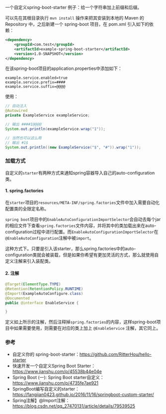 一个自定义spring-boot-starter 例子：给一个字符串加上前缀和后缀。

可以先在其根目录执行 `mvn install` 操作来把其安装到本地的 Maven 的 Repository 中，之后新建一个 spring-boot 项目，在 pom.xml 引入如下的依赖：

```xml
<dependency>
    <groupId>com.test</groupId>
    <artifactId>example-spring-boot-starter</artifactId>
    <version>1.0-SNAPSHOT</version>
</dependency>
```

在该spring-boot项目的application.properties中添加如下：

```properties
example.service.enabled=true
example.service.prefix=####
example.service.suffix=@@@@
```

使用：

```java
// 自动注入
@Autowired
private ExampleService exampleService;

// 输出 ####1@@@@
System.out.println(exampleService.wrap("1"));
```

```java
// 当然也可以这么用
// 输出 #1$
System.out.println((new ExampleService("$", "#")).wrap("1"));
```

### 加载方式

自定义的`starter`有两种方式来通知spring容器导入自己的auto-configuration类。

#### 1. spring.factories

在`starter`项目的`resources/META-INF/spring.factories`文件中加入需要自动化配置类的全限定名称。

`spring boot`项目中的`EnableAutoConfigurationImportSelector`会自动去每个jar的相应文件下查看`spring.factories`文件内容，并将其中的类加载出来在auto-configuration过程中进行配置。而`EnableAutoConfigurationImportSelector`在`@EnableAutoConfiguration`注解中被`import`。

这种方式下。只要是引入该starter，那么spring.factories中的auto-configuration类就会被装载，但是如果你希望有更加灵活的方式，那么就使用自定义注解来引入装配类。

#### 2. 注解

```java
@Target(ElementType.TYPE)
@Retention(RetentionPolicy.RUNTIME)
@Import(ExampleAutoConfigure.class)
@Documented
public @interface EnableService {

}
```

定义如上所示的注解，然后注释掉`spring.factories`的内容，这样spring-boot项目中如果需要使用，则需要在对应的类上加上 `@EnableService` 注解，其它同上。



### 参考

- 自定义你的 spring-boot-starter：https://github.com/RitterHou/hello-starter
- 快速开发一个自定义Spring Boot Starter：https://www.jianshu.com/p/45538b44e04e
- Spring Boot (一): Spring Boot starter自定义：https://www.jianshu.com/p/4735fe7ae921
- SpringBoot编写自定义的starter：https://fangjian0423.github.io/2016/11/16/springboot-custom-starter/
- Spring注解】@Import注解：https://blog.csdn.net/qq_27470131/article/details/79539525

